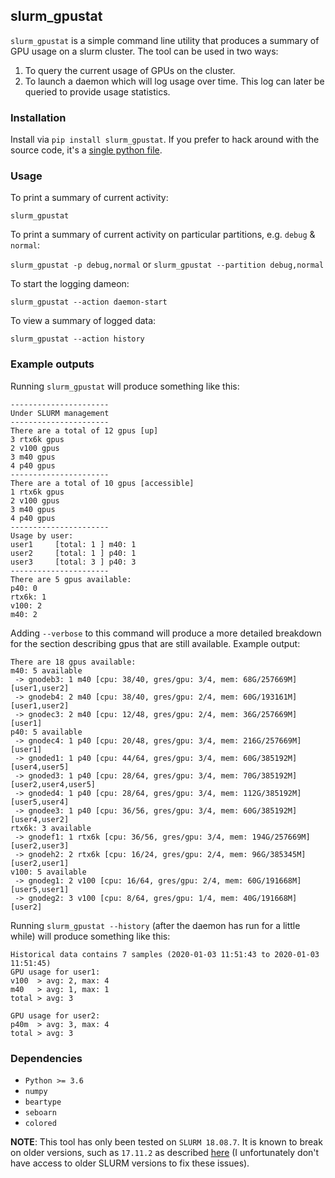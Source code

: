 ## slurm_gpustat

`slurm_gpustat` is a simple command line utility that produces a summary of GPU usage on a slurm cluster. The tool can be used in two ways:
1. To query the current usage of GPUs on the cluster.
2. To launch a daemon which will log usage over time.  This log can later be queried to provide usage statistics.

### Installation

Install via `pip install slurm_gpustat`.  If you prefer to hack around with the source code, it's a [single python file](slurm_gpustat/slurm_gpustat.py).


### Usage

To print a summary of current activity:

`slurm_gpustat`

To print a summary of current activity on particular partitions, e.g. `debug` & `normal`:

`slurm_gpustat -p debug,normal` or `slurm_gpustat --partition debug,normal`

To start the logging dameon:

`slurm_gpustat --action daemon-start`

To view a summary of logged data:

`slurm_gpustat --action history`


### Example outputs

Running `slurm_gpustat` will produce something like this:

```
----------------------
Under SLURM management
----------------------
There are a total of 12 gpus [up]
3 rtx6k gpus
2 v100 gpus
3 m40 gpus
4 p40 gpus
----------------------
There are a total of 10 gpus [accessible]
1 rtx6k gpus
2 v100 gpus
3 m40 gpus
4 p40 gpus
----------------------
Usage by user:
user1     [total: 1 ] m40: 1
user2     [total: 1 ] p40: 1
user3     [total: 3 ] p40: 3
----------------------
There are 5 gpus available:
p40: 0
rtx6k: 1
v100: 2
m40: 2
```

Adding `--verbose` to this command will produce a more detailed breakdown for the section describing gpus that are still available.  Example output:
```
There are 18 gpus available:
m40: 5 available
 -> gnodeb3: 1 m40 [cpu: 38/40, gres/gpu: 3/4, mem: 68G/257669M] [user1,user2]
 -> gnodeb4: 2 m40 [cpu: 38/40, gres/gpu: 2/4, mem: 60G/193161M] [user1,user2]
 -> gnodec3: 2 m40 [cpu: 12/48, gres/gpu: 2/4, mem: 36G/257669M] [user1]
p40: 5 available
 -> gnodec4: 1 p40 [cpu: 20/48, gres/gpu: 3/4, mem: 216G/257669M] [user1]
 -> gnoded1: 1 p40 [cpu: 44/64, gres/gpu: 3/4, mem: 60G/385192M] [user4,user5]
 -> gnoded3: 1 p40 [cpu: 28/64, gres/gpu: 3/4, mem: 70G/385192M] [user2,user4,user5]
 -> gnoded4: 1 p40 [cpu: 28/64, gres/gpu: 3/4, mem: 112G/385192M] [user5,user4]
 -> gnodee3: 1 p40 [cpu: 36/56, gres/gpu: 3/4, mem: 60G/385192M] [user4,user2]
rtx6k: 3 available
 -> gnodef1: 1 rtx6k [cpu: 36/56, gres/gpu: 3/4, mem: 194G/257669M] [user2,user3]
 -> gnodeh2: 2 rtx6k [cpu: 16/24, gres/gpu: 2/4, mem: 96G/385345M] [user2,user1]
v100: 5 available
 -> gnodeg1: 2 v100 [cpu: 16/64, gres/gpu: 2/4, mem: 60G/191668M] [user5,user1]
 -> gnodeg2: 3 v100 [cpu: 8/64, gres/gpu: 1/4, mem: 40G/191668M] [user2]
```

Running `slurm_gpustat --history` (after the daemon has run for a little while) will produce something like this:

```
Historical data contains 7 samples (2020-01-03 11:51:43 to 2020-01-03 11:51:45)
GPU usage for user1:
v100  > avg: 2, max: 4
m40   > avg: 1, max: 1
total > avg: 3

GPU usage for user2:
p40m  > avg: 3, max: 4
total > avg: 3
```

### Dependencies

* `Python >= 3.6`
* `numpy`
* `beartype`
* `seboarn`
* `colored`

**NOTE**: This tool has only been tested on `SLURM 18.08.7`. It is known to break on older versions, such as `17.11.2` as described [here](https://github.com/albanie/slurm_gpustat/issues/7) (I unfortunately don't have access to older SLURM versions to fix these issues).